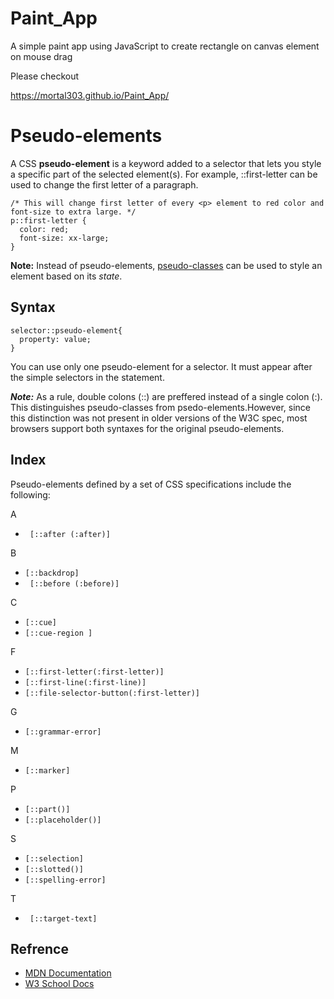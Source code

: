 # Paint_App
A simple paint app using JavaScript to create rectangle on canvas element on mouse drag

Please checkout

https://mortal303.github.io/Paint_App/




# Pseudo-elements

A CSS **pseudo-element** is a keyword added to a selector that lets you style a specific part of the selected element(s). For example, ::first-letter can be used to change the first letter of a paragraph.

```
/* This will change first letter of every <p> element to red color and font-size to extra large. */
p::first-letter {
  color: red;
  font-size: xx-large;
}
```


**Note:** Instead of pseudo-elements, [pseudo-classes](https://developer.mozilla.org/en-US/docs/Web/CSS/Pseudo-classes) can be used to style an element based on its *state*.

## Syntax

```    
selector::pseudo-element{
  property: value;
}  
```
You can use only one pseudo-element for a selector. It must appear after the simple selectors in the statement.


***Note:*** As a rule, double colons (::) are preffered instead of a single colon (:). This distinguishes pseudo-classes from psedo-elements.However, since this distinction was not present in older versions of the W3C spec, most browsers support both syntaxes for the original pseudo-elements.

## Index
Pseudo-elements defined by a set of CSS specifications include the following:

A 
    
   -    ``` [::after (:after)]```
   

B
    
   -   ```[::backdrop]```
   -   ``` [::before (:before)]```
     
C  

   -    ``` [::cue] ``` 
   -    ``` [::cue-region ] ``` 

F

   -    ``` [::first-letter(:first-letter)] ``` 
   -    ``` [::first-line(:first-line)] ```
   -    ``` [::file-selector-button(:first-letter)] ```


G

   -  ``` [::grammar-error] ```


M

   -    ``` [::marker] ```
   
   
P

   -    ``` [::part()] ```
   -    ``` [::placeholder()] ```
    
S

   -    ``` [::selection] ```
   -    ``` [::slotted()] ```
   -    ``` [::spelling-error] ```
 
 
T

   -   ```  [::target-text] ```
 
 
## Refrence

- [MDN Documentation](https://developer.mozilla.org/en-US/docs/Web/CSS/Pseudo-elements)
- [W3 School Docs](https://www.w3schools.com/css/css_pseudo_elements.asp)
